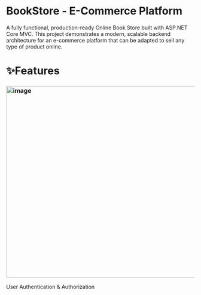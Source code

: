 # BookStore - E-Commerce Platform
A fully functional, production-ready Online Book Store built with ASP.NET Core MVC. This project demonstrates a modern, scalable backend architecture for an e-commerce platform that can be adapted to sell any type of product online.

# ✨Features
### <img width="512" height="512" alt="image" src="https://github.com/user-attachments/assets/2e60b58b-0ee3-4849-b4f1-ddf6a1865b26" />
User Authentication & Authorization
